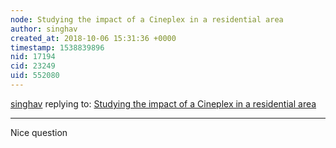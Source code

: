 ```yaml
---
node: Studying the impact of a Cineplex in a residential area
author: singhav
created_at: 2018-10-06 15:31:36 +0000
timestamp: 1538839896
nid: 17194
cid: 23249
uid: 552080
---
```




[singhav](../profile/singhav) replying to: [Studying the impact of a Cineplex in a residential area](../notes/SSamuel/10-01-2018/studying-the-impact-of-a-cineplex-in-a-residential-area)

----
Nice question